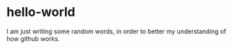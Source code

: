 # hello-world

I am just writing some random words, in order to better my understanding of how github works.
